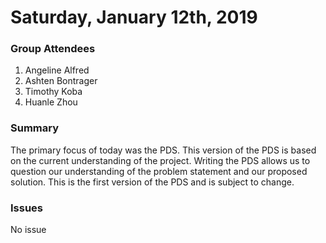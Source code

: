 # Saturday, January 12th, 2019


### Group Attendees
1. Angeline Alfred
2. Ashten Bontrager
3. Timothy Koba
4. Huanle Zhou

### Summary
The primary focus of today was the PDS. This version of the PDS is based on the current understanding of the project.
Writing the PDS allows us to question our understanding of the problem statement and our proposed solution. 
This is the first version of the PDS and is subject to change.

### Issues
No issue
